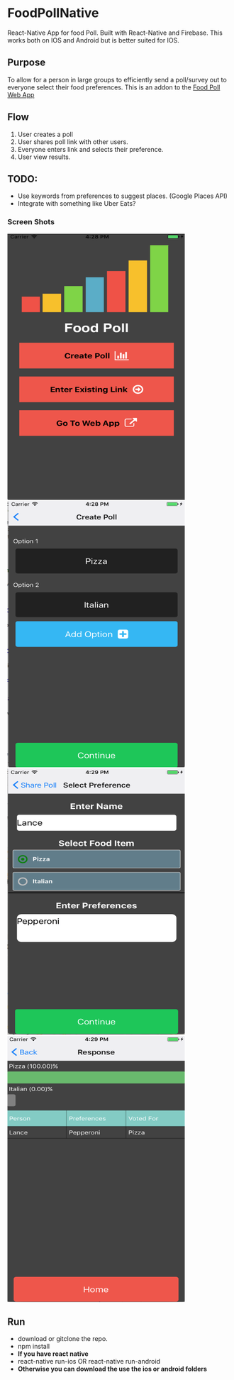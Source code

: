 # FoodPollNative
React-Native App for food Poll. Built with React-Native and Firebase.  This works both on IOS and Android but is better suited for IOS.
 
## Purpose
 To allow for a person in large groups to efficiently send a poll/survey out to everyone select their food preferences. This is an addon to the [Food Poll Web App](foodpoll.herokuapp.com)
## Flow
  1. User creates a poll
  2. User shares poll link with other users.
  3. Everyone enters link and selects their preference.
  4. User view results.
## TODO:
 * Use keywords from preferences to suggest places. (Google Places API)
 * Integrate with something like Uber Eats?
 
### Screen Shots
<div>
<img src="https://github.com/blance97/FoodPollNative/blob/master/ExamplePhotos/Homescreen.png" width="400" height="600" />
<img src="https://github.com/blance97/FoodPollNative/blob/master/ExamplePhotos/CreatePoll.png" width="400" height="600" />
<img src="https://github.com/blance97/FoodPollNative/blob/master/ExamplePhotos/Vote.png" width="400" height="600" />
<img src="https://github.com/blance97/FoodPollNative/blob/master/ExamplePhotos/Results.png" width="400" height="600" />
</div>

## Run
* download or gitclone the repo.
* npm install
* **If you have react native**
* react-native run-ios OR react-native run-android
* **Otherwise you can download the use the ios or android folders**

